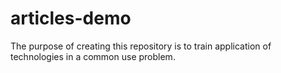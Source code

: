 # articles-demo
The purpose of creating this repository is to train application of technologies in a common use problem.
